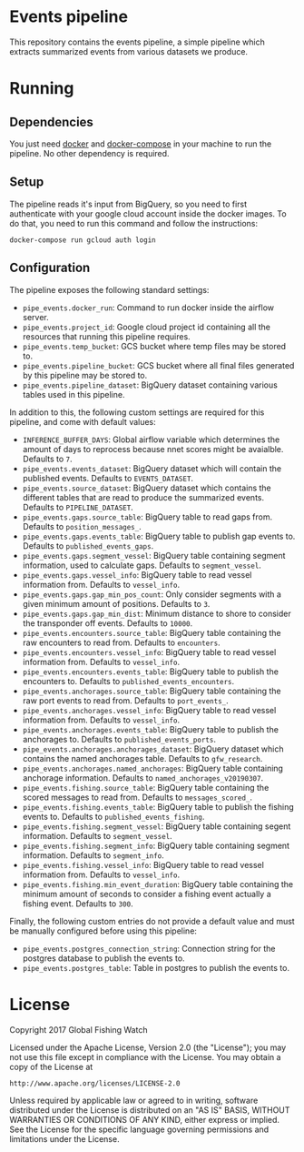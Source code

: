 # Events pipeline

This repository contains the events pipeline, a simple pipeline which extracts summarized events from various datasets we produce.

# Running

## Dependencies

You just need [docker](https://www.docker.com/) and [docker-compose](https://docs.docker.com/compose/) in your machine to run the pipeline. No other dependency is required.

## Setup

The pipeline reads it's input from BigQuery, so you need to first authenticate with your google cloud account inside the docker images. To do that, you need to run this command and follow the instructions:

```
docker-compose run gcloud auth login
```

## Configuration

The pipeline exposes the following standard settings:

* `pipe_events.docker_run`: Command to run docker inside the airflow server.
* `pipe_events.project_id`: Google cloud project id containing all the resources that running this pipeline requires.
* `pipe_events.temp_bucket`: GCS bucket where temp files may be stored to.
* `pipe_events.pipeline_bucket`: GCS bucket where all final files generated by this pipeline may be stored to.
* `pipe_events.pipeline_dataset`: BigQuery dataset containing various tables used in this pipeline.

In addition to this, the following custom settings are required for this pipeline, and come with default values:

* `INFERENCE_BUFFER_DAYS`: Global airflow variable which determines the amount of days to reprocess because nnet scores might be avaialble. Defaults to `7`.
* `pipe_events.events_dataset`: BigQuery dataset which will contain the published events. Defaults to `EVENTS_DATASET`.
* `pipe_events.source_dataset`: BigQuery dataset which contains the different tables that are read to produce the summarized events. Defaults to `PIPELINE_DATASET`.
* `pipe_events.gaps.source_table`: BigQuery table to read gaps from. Defaults to `position_messages_`.
* `pipe_events.gaps.events_table`: BigQuery table to publish gap events to. Defaults to `published_events_gaps`.
* `pipe_events.gaps.segment_vessel`: BigQuery table containing segment information, used to calculate gaps. Defaults to `segment_vessel`.
* `pipe_events.gaps.vessel_info`: BigQuery table to read vessel information from. Defaults to `vessel_info`.
* `pipe_events.gaps.gap_min_pos_count`: Only consider segments with a given minimum amount of positions. Defaults to `3`.
* `pipe_events.gaps.gap_min_dist`: Minimum distance to shore to consider the transponder off events. Defaults to `10000`.
* `pipe_events.encounters.source_table`: BigQuery table containing the raw encounters to read from. Defaults to `encounters`.
* `pipe_events.encounters.vessel_info`: BigQuery table to read vessel information from. Defaults to `vessel_info`.
* `pipe_events.encounters.events_table`: BigQuery table to publish the encounters to. Defaults to `published_events_encounters`.
* `pipe_events.anchorages.source_table`: BigQuery table containing the raw port events to read from. Defaults to `port_events_`.
* `pipe_events.anchorages.vessel_info`: BigQuery table to read vessel information from. Defaults to `vessel_info`.
* `pipe_events.anchorages.events_table`: BigQuery table to publish the anchorages to. Defaults to `published_events_ports`.
* `pipe_events.anchorages.anchorages_dataset`: BigQuery dataset which contains the named anchorages table. Defaults to `gfw_research`.
* `pipe_events.anchorages.named_anchorages`: BigQuery table containing anchorage information. Defaults to `named_anchorages_v20190307`.
* `pipe_events.fishing.source_table`: BigQuery table containing the scored messages to read from. Defaults to `messages_scored_`.
* `pipe_events.fishing.events_table`: BigQuery table to publish the fishing events to. Defaults to `published_events_fishing`.
* `pipe_events.fishing.segment_vessel`: BigQuery table containing segent information. Defaults to `segment_vessel`.
* `pipe_events.fishing.segment_info`: BigQuery table containing segment information. Defaults to `segment_info`.
* `pipe_events.fishing.vessel_info`: BigQuery table to read vessel information from. Defaults to `vessel_info`.
* `pipe_events.fishing.min_event_duration`: BigQuery table containing the minimum amount of seconds to consider a fishing event actually a fishing event. Defaults to `300`.

Finally, the following custom entries do not provide a default value and must be manually configured before using this pipeline:

* `pipe_events.postgres_connection_string`: Connection string for the postgres database to publish the events to.
* `pipe_events.postgres_table`: Table in postgres to publish the events to.

# License

Copyright 2017 Global Fishing Watch

Licensed under the Apache License, Version 2.0 (the "License");
you may not use this file except in compliance with the License.
You may obtain a copy of the License at

    http://www.apache.org/licenses/LICENSE-2.0

Unless required by applicable law or agreed to in writing, software
distributed under the License is distributed on an "AS IS" BASIS,
WITHOUT WARRANTIES OR CONDITIONS OF ANY KIND, either express or implied.
See the License for the specific language governing permissions and
limitations under the License.
